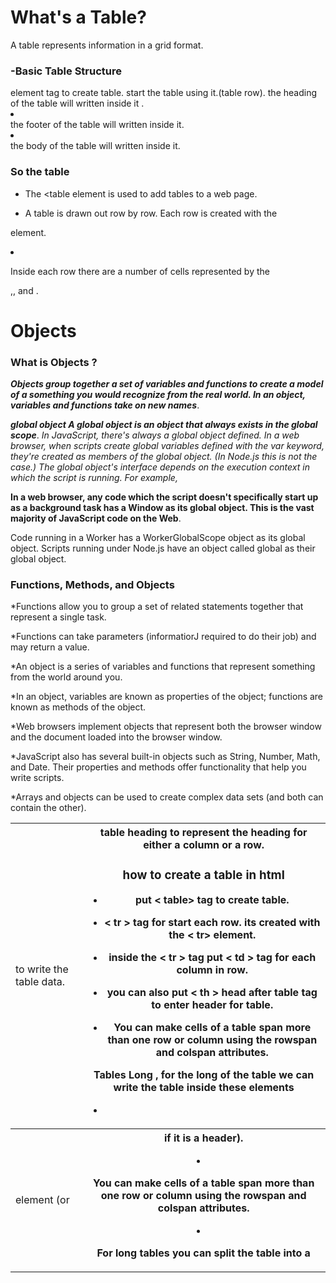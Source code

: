 # What's a Table?
A table represents information in a grid format. 

### -Basic Table Structure

<table>  element tag to create table.
<tr> start the table using it.(table row).
<td> to write the table data.
<th> table heading to represent the heading for either a column or a row.

### how to create a table in html 

- put < table> tag to create table.

- < tr > tag for start each row. its created with the < tr> element.

- inside the < tr > tag put < td > tag for each column in row.

- you can also put < th > head after table tag to enter header for table.

- You can make cells of a table span more than one row or column using the rowspan and colspan attributes.


**Tables Long , for the long of the  table we can write the table inside these elements** 

- <thead> the heading of the table will written inside it .

- <tfoot> the footer of the table will written inside it. 

- <tbody>  the body of the table will written inside it.


 ### So the table

- The <table element is used to add tables to a web page.

 - A table is drawn out row by row. Each row is created with the <tr> element.

- Inside each row there are a number of cells represented by the <td> element (or <th> if it is a header).

- You can make cells of a table span more than one row or column using the rowspan and colspan attributes.

- For long tables you can split the table into a <thead>,<tbody>, and <tfoot>.






# Objects

### What is Objects ?

**_Objects group together a set of variables and functions to create a model of a something you would recognize from the real world. In an object, variables and functions take on new names_**.

**_global object A global object is an object that always exists in the global scope_**.
_In JavaScript, there's always a global object defined. In a web browser, when scripts create global variables defined with the var keyword, they're created as members of the global object. (In Node.js this is not the case.) The global object's interface depends on the execution context in which the script is running. For example,_

**In a web browser, any code which the script doesn't specifically start up as a background task has a Window as its global object. This is the vast majority of JavaScript code on the Web**.

Code running in a Worker has a WorkerGlobalScope object as its global object.
Scripts running under Node.js have an object called global as their global object.


### Functions, Methods, and Objects 

*Functions allow you to group a set of related statements together that represent a single task.

*Functions can take parameters (informatiorJ required to do their job) and may return a value.

*An object is a series of variables and functions that represent something from the world around you.

*In an object, variables are known as properties of the object; functions are known as methods of the object.

*Web browsers implement objects that represent both the browser window and the document loaded into the browser window.

*JavaScript also has several built-in objects such as String, Number, Math, and Date. Their properties and methods offer functionality that help you write scripts.

*Arrays and objects can be used to create complex data sets (and both can contain the other). 







